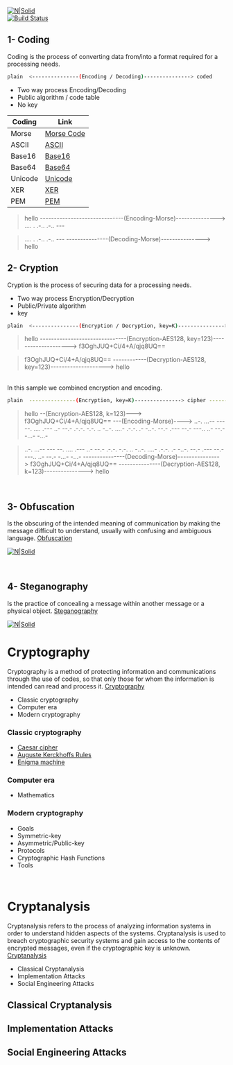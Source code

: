 [![N|Solid](https://cldup.com/dTxpPi9lDf.thumb.png)](https://nodesource.com/products/nsolid) \
[![Build Status](https://travis-ci.org/joemccann/dillinger.svg?branch=master)](https://travis-ci.org/joemccann/dillinger)

## 1- Coding

Coding is the process of converting data from/into a format required for a processing needs.
```sh
plain  <---------------(Encoding / Decoding)---------------> coded
```
- Two way process Encoding/Decoding
- Public algorithm / code table
- No key

| Coding | Link |
| ------ | ------ |
| Morse | [Morse Code][Morse] |
| ASCII | [ASCII][ASCII] |
| Base16 | [Base16][Base16] |
| Base64 | [Base64][Base64] |
| Unicode | [Unicode][Unicode] |
| XER | [XER][XER] |
| PEM | [PEM][PEM] |

>hello ------------------------------(Encoding-Morse)---------------> .... . .-.. .-.. ---

>.... . .-.. .-.. --- ---------------(Decoding-Morse)---------------> hello

## 2- Cryption

Cryption is the process of securing data for a processing needs.

- Two way process Encryption/Decryption
- Public/Private algorithm
- key

```sh
plain  <---------------(Encryption / Decryption, key=K)---------------> cipher
```
> hello -------------------------------(Encryption-AES128, key=123)--------------------> f3OghJUQ+Ci/4+A/qjq8UQ==

> f3OghJUQ+Ci/4+A/qjq8UQ== ------------(Decryption-AES128, key=123)--------------------> hello

<br/>
In this sample we combined encryption and encoding.

```sh
plain  ---------------(Encryption, key=K)---------------> cipher ---------------(Encoding)---------------> cipher-coded
```
> hello --(Encryption-AES128, k=123)---> f3OghJUQ+Ci/4+A/qjq8UQ== ---(Encoding-Morse)----> ..-. ...-- --- --. .... .--- ..- --.- .-.-. -.-. .. -..-. ....- .-.-. .- -..-. --.- .--- --.- ---.. ..- --.- -...- -...-

> ..-. ...-- --- --. .... .--- ..- --.- .-.-. -.-. .. -..-. ....- .-.-. .- -..-. --.- .--- --.- ---.. ..- --.- -...- -...- ---------------(Decoding-Morse)---------------> f3OghJUQ+Ci/4+A/qjq8UQ== ---------------(Decryption-AES128, k=123)---------------> hello

<br/>

## 3- Obfuscation
Is the obscuring of the intended meaning of communication by making the message difficult to understand, 
usually with confusing and ambiguous language. [Obfuscation]

[![N|Solid](https://www.researchgate.net/publication/355766908/figure/fig1/AS:1084603708256256@1635601083234/A-sample-image-of-Bangladeshi-handwritten-prescription.jpg)](https://www.researchgate.net/figure/A-sample-image-of-Bangladeshi-handwritten-prescription_fig1_355766908/)

<br/>

## 4- Steganography
Is the practice of concealing a message within another message or a physical object. [Steganography]

[![N|Solid](https://cdn-faoci.nitrocdn.com/loSYgxUOACKTsMzFyjJoiIgMdpOxosmc/assets/static/optimized/rev-f9fd627/wp-content/uploads/2019/08/stego_images.jpg)](https://www.securityondemand.com/detecting-steganography-in-your-soc/)

<b1/>

# Cryptography
Cryptography is a method of protecting information and communications through the use of codes, 
so that only those for whom the information is intended can read and process it. [Cryptography]

   - Classic cryptography
   - Computer era
   - Modern cryptography

### Classic cryptography
   - [Caesar cipher]
   - [Auguste Kerckhoffs Rules]
   - [Enigma machine]

### Computer era
   - Mathematics   

### Modern cryptography
   - Goals
   - Symmetric-key
   - Asymmetric/Public-key
   - Protocols
   - Cryptographic Hash Functions
   - Tools

<br/>

# Cryptanalysis
Cryptanalysis refers to the process of analyzing information systems in order to understand hidden aspects of the systems. 
Cryptanalysis is used to breach cryptographic security systems and gain access to the contents of encrypted messages, 
even if the cryptographic key is unknown. [Cryptanalysis]

   - Classical Cryptanalysis
   - Implementation Attacks
   - Social Engineering Attacks

## Classical Cryptanalysis
## Implementation Attacks
## Social Engineering Attacks

[//]: # (These are reference links used in the body of this note and get stripped out when the markdown processor does its job. There is no need to format nicely because it shouldn't be seen.)
   [Cryptography]: <https://en.wikipedia.org/wiki/Cryptography>
   [Cryptanalysis]: <https://en.wikipedia.org/wiki/Cryptanalysis>

   [Morse]: <https://en.wikipedia.org/wiki/Morse_code>
   [ASCII]: <https://en.wikipedia.org/wiki/ASCII>
   [Base16]: <https://en.wikipedia.org/wiki/Base16>
   [Base64]: <https://en.wikipedia.org/wiki/Base64>
   [Unicode]: <https://en.wikipedia.org/wiki/Unicode>
   [XER]: <https://en.wikipedia.org/wiki/ASN.1>
   [PEM]: <https://en.wikipedia.org/wiki/Privacy-Enhanced_Mail>

   [Caesar cipher]: <https://en.wikipedia.org/wiki/Caesar_cipher>
   [Auguste Kerckhoffs Rules]: <https://en.wikipedia.org/wiki/Auguste_Kerckhoffs>
   [Enigma machine]: <https://en.wikipedia.org/wiki/Enigma_machine>

   [Steganography]: <https://en.wikipedia.org/wiki/Steganography>
   [Obfuscation]: <https://en.wikipedia.org/wiki/Obfuscation>